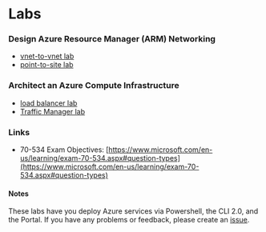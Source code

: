 # Labs
### Design Azure Resource Manager (ARM) Networking

* [vnet-to-vnet lab](https://github.com/michaelsrichter/70534ExamPrep/tree/master/Labs/vnet-to-vnet)
* [point-to-site lab](https://github.com/michaelsrichter/70534ExamPrep/tree/master/Labs/point-to-site)

### Architect an Azure Compute Infrastructure

* [load balancer lab](https://github.com/michaelsrichter/70534ExamPrep/tree/master/Labs/loadbalancer)
* [Traffic Manager lab](https://github.com/michaelsrichter/70534ExamPrep/tree/master/Labs/trafficmanager)

### Links
* 70-534 Exam Objectives: [https://www.microsoft.com/en-us/learning/exam-70-534.aspx#question-types](https://www.microsoft.com/en-us/learning/exam-70-534.aspx#question-types)

#### Notes

These labs have you deploy Azure services via Powershell, the CLI 2.0, and the Portal. If you have any problems or feedback, please create an [issue](https://github.com/michaelsrichter/70534ExamPrep/issues).
